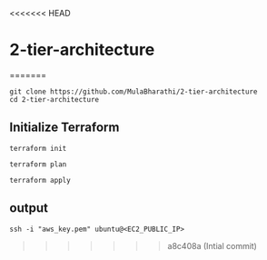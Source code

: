 <<<<<<< HEAD
# 2-tier-architecture
=======
```
git clone https://github.com/MulaBharathi/2-tier-architecture
cd 2-tier-architecture
```

## Initialize Terraform

```
terraform init
```
```
terraform plan
```
```
terraform apply
```
## output 
```
ssh -i "aws_key.pem" ubuntu@<EC2_PUBLIC_IP>
```
>>>>>>> a8c408a (Intial commit)
